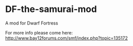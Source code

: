 # DF-the-samurai-mod
A mod for Dwarf Fortress

For more info please come here: http://www.bay12forums.com/smf/index.php?topic=135172

